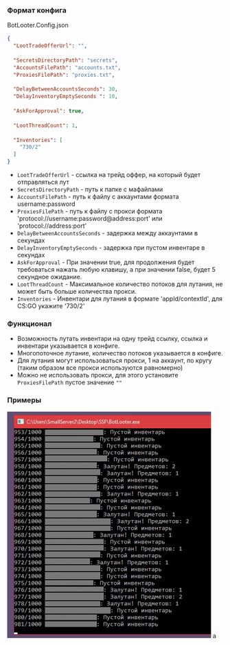 ### Формат конфига

BotLooter.Config.json

```json
{
  "LootTradeOfferUrl": "",
  
  "SecretsDirectoryPath": "secrets",
  "AccountsFilePath": "accounts.txt",
  "ProxiesFilePath": "proxies.txt",
  
  "DelayBetweenAccountsSeconds": 30,
  "DelayInventoryEmptySeconds ": 10,
  
  "AskForApproval": true,
  
  "LootThreadCount": 1,
  
  "Inventories": [
    "730/2"
  ]
}
```

- `LootTradeOfferUrl` - ссылка на трейд оффер, на который будет отправляться лут
- `SecretsDirectoryPath` - путь к папке с мафайлами
- `AccountsFilePath` - путь к файлу с аккаунтами формата username:password
- `ProxiesFilePath` - путь к файлу с прокси формата 'protocol://username:password@address:port' или 'protocol://address:port'
- `DelayBetweenAccountsSeconds` - задержка между аккаунтами в секундах
- `DelayInventoryEmptySeconds` - задержка при пустом инвентаре в секундах
- `AskForApproval` - При значении true, для продолжения будет требоваться нажать любую клавишу, а при значении false, будет 5 секундное ожидание.
- `LootThreadCount` - Максимальное количество потоков для лутания, не может быть больше количества прокси.
- `Inventories` - Инвентари для лутания в формате 'appId/contextId', для CS:GO укажите '730/2'

### Функционал

- Возможность лутать инвентари на одну трейд ссылку, ссылка и инвентари указывается в конфиге.
- Многопоточное лутание, количество потоков указывается в конфиге.
- Для лутания могут использоваться прокси, 1 на аккаунт, по кругу (таким образом все прокси используются равномерно)
- Можно не использовать прокси, для этого установите `ProxiesFilePath` пустое значение `""`

### Примеры

![Скриншот работы софта](Assets/Screenshot.png)
a